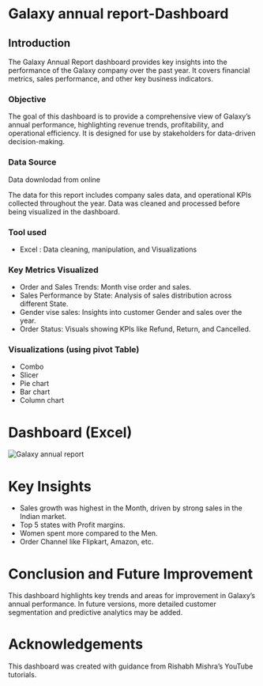 # Galaxy annual report-Dashboard


## Introduction

The Galaxy Annual Report dashboard provides key insights into the performance of the Galaxy company over the past year. It covers financial metrics, sales performance, and other key business indicators.

### Objective

The goal of this dashboard is to provide a comprehensive view of Galaxy’s annual performance, highlighting revenue trends, profitability, and operational efficiency. It is designed for use by stakeholders for data-driven decision-making.

### Data Source

Data downlodad from online

The data for this report includes company sales data, and operational KPIs collected throughout the year. Data was cleaned and processed before being visualized in the dashboard.

### Tool used

  * Excel : Data cleaning, manipulation, and Visualizations

### Key Metrics Visualized

* Order and Sales Trends: Month vise order and sales.
* Sales Performance by State: Analysis of sales distribution across different State.
* Gender vise sales: Insights into customer Gender and sales over the year.
* Order Status: Visuals showing KPIs like Refund, Return, and Cancelled.

### Visualizations (using pivot Table)


* Combo
* Slicer
* Pie chart
* Bar chart
* Column chart

 # Dashboard (Excel)

 ![Galaxy annual report](https://github.com/user-attachments/assets/0f3c2bba-0837-409b-818b-a41775ce6014)

# Key Insights

* Sales growth was highest in the Month, driven by strong sales in the Indian market.
* Top 5 states with Profit margins.
* Women spent more compared to the Men.
* Order Channel like Flipkart, Amazon, etc.

# Conclusion and Future Improvement

This dashboard highlights key trends and areas for improvement in Galaxy’s annual performance. In future versions, more detailed customer segmentation and predictive analytics may be added.

#  Acknowledgements

This dashboard was created with guidance from Rishabh Mishra’s YouTube tutorials.
